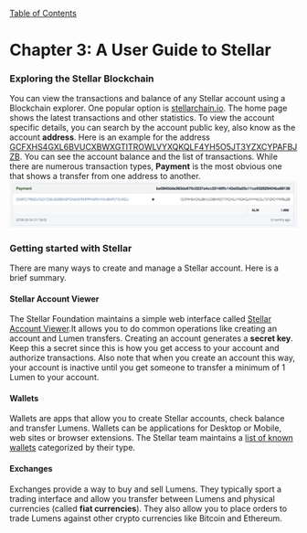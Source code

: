 [Table of Contents](index.md)
# Chapter 3: A User Guide to Stellar
### Exploring the Stellar Blockchain
You can view the transactions and balance of any Stellar account using a Blockchain explorer. One popular option is [stellarchain.io](https://stellarchain.io). The home page shows the latest transactions and other statistics. To view the account specific details, you can search by the account public key, also know as the account **address**. Here is an example for the address [GCFXHS4GXL6BVUCXBWXGTITROWLVYXQKQLF4YH5O5JT3YZXCYPAFBJZB](https://stellarchain.io/address/GCFXHS4GXL6BVUCXBWXGTITROWLVYXQKQLF4YH5O5JT3YZXCYPAFBJZB). You can see the account balance and the list of transactions. While there are numerous transaction types, **Payment** is the most obvious one that shows a transfer from one address to another.
![Payment example from Stellarchain.io](/assets/stellarchain-payment-example.jpg)

### Getting started with Stellar
There are many ways to create and manage a Stellar account. Here is a brief summary.

#### Stellar Account Viewer
The Stellar Foundation maintains a simple web interface called [Stellar Account Viewer](https://www.stellar.org/account-viewer).It allows you to do common operations like creating an account and Lumen transfers.
Creating an account generates a **secret key**. Keep this a secret since this is how you get access to your account and authorize transactions. Also note that when you create an account this way, your account is inactive until you get someone to transfer a minimum of 1 Lumen to your account.


#### Wallets
Wallets are apps that allow you to create Stellar accounts, check balance and   transfer Lumens. Wallets can be applications for Desktop or Mobile, web sites or browser extensions. The Stellar team maintains a [list of known wallets](https://www.stellar.org/lumens/wallets/) categorized by their type.  
#### Exchanges
Exchanges provide a way to buy and sell Lumens. They typically sport a trading interface and allow you transfer between Lumens and physical currencies (called **fiat currencies**). They also allow you to place orders to trade Lumens against other crypto currencies like Bitcoin and Ethereum.

